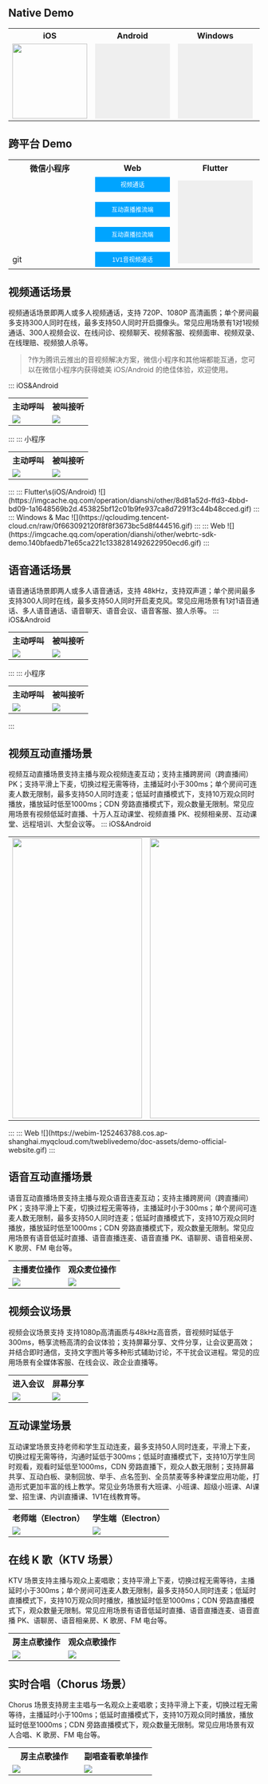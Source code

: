 <style>
.markdown-text-box table th,.markdown-text-box table td{text-align: center;}
.inbuttom{height: 30px;width: 150px;min-width: 24px;padding: 0 20px;background-color: #00a4ff;color: #fff;border: 1px solid #00a4ff;line-height: 30px;text-align: center;display: inline-block;cursor: pointer;outline: 0 none;box-sizing: border-box;text-decoration: none;font-size: 12px;vertical-align: middle;white-space: nowrap;}
</style>

## Native Demo
<table>
<tr>
<th>iOS</th><th>Android</th><th>Windows</th><th >Mac OS</th>
</tr>
<tr>
<td><img style="width:150px;" src="https://main.qcloudimg.com/raw/a1a6fd4a9bc3ad2b5fe60e31202c8fda.png" data-nonescope="true"></td>
<td><a onclick="window.open('https://dldir1.qq.com/hudongzhibo/liteav/TRTCDemo.apk');reportEvent({name: 'demo-click-native', ext1: 'android'});"><button style="width:150px;height: 150px;border:none;background-image:url(https://main.qcloudimg.com/raw/8a603ced0a61983018c794df842f7029.png);background-size: cover;">
</button></a></td>
<td><a onclick="window.open('https://liteav.sdk.qcloud.com/app/install/TXLiteAVSDK_Win_Demo.exe');reportEvent({name: 'demo-click-native', ext1: 'windows'});"><button style="width:150px;height: 150px;border:none;background-image:url(https://main.qcloudimg.com/raw/e80b8f4462e2904b31dcdcaabe71c484.png);background-size: cover;">
</button></a></td>
<td><a onclick="window.open('https://liteav.sdk.qcloud.com/app/install/TXLiteAVSDK_Mac_Demo.tar.bz2');reportEvent({name: 'demo-click-native', ext1: 'mac'});"><button style="width:150px;height: 150px;border:none;background-image:url(https://main.qcloudimg.com/raw/e80b8f4462e2904b31dcdcaabe71c484.png);background-size: cover;">
</button></a></td>
</tr>
</table>


## 跨平台 Demo
<table>
<tr>
<th>微信小程序</th><th>Web</th><th>Flutter </th><th>Electron</th>
</tr>
<tr>
</div></a></td>
<td><div style="width:150px;height: 150px;background-image:url(https://main.qcloudimg.com/raw/4cfc59a1b60c02fc975c8b3e23169fc7.png);background-size: cover;">
</div>git 
</td>
<td>
<input type="button" value="视频通话" class="inbuttom" onclick="window.open('https://web.sdk.qcloud.com/trtc/webrtc/demo/api-sample/basic-rtc.html');reportEvent({name: 'demo-click-web', ext1: 'api-example'});" /><br><br>
<input type="button" value="互动直播推流端" class="inbuttom" onclick="window.open('https://web.sdk.qcloud.com/component/tuiliveroom/tuipusher/pusher.html');reportEvent({name: 'demo-click-web', ext1: 'pusher'});" /><br><br>
<input type="button" value="互动直播拉流端" class="inbuttom" onclick="window.open('https://web.sdk.qcloud.com/component/tuiliveroom/tuiplayer/player.html');reportEvent({name: 'demo-click-web', ext1: 'player'});" /><br><br>
<input type="button" value="1V1音视频通话" class="inbuttom" onclick="window.open('https://web.sdk.qcloud.com/component/trtccalling/demo/web/latest/index.html');reportEvent({name: 'demo-click-web', ext1: 'calling'});" />
</td>
<td>
<a onclick="window.open('https://www.pgyer.com/TtEk');reportEvent({name: 'demo-click-flutter', ext1: 'ios'});" value="Flutter_ios_版">
	<button style="width:150px;height: 83px;border:none;background-image:url(https://main.qcloudimg.com/raw/a3b7ef0199988c33850eeeb186c8d26f.png);background-size: cover;">
</button>
</a>
<br>
<a onclick="window.open('https://comm.qq.com/im_demo_download/trtc_flutter_demo.apk');reportEvent({name: 'demo-click-flutter', ext1: 'android'});" value="Flutter_android_版"> 
	<button style="width:150px;height: 83px;border:none;background-image:url(https://main.qcloudimg.com/raw/f53741b9ad7567c475841e68cc65dbc3.png);background-size: cover;">
</button>
</a></td>
<td>
<input type="button" value="Windows 版" style="height: 30px;width: 150px;min-width: 24px;padding: 0 20px;background-color: #00a4ff;color: #fff;border: 1px solid #00a4ff;line-height: 30px;text-align: center;display: inline-block;cursor: pointer;outline: 0 none;box-sizing: border-box;text-decoration: none;font-size: 12px;vertical-align: middle;white-space: nowrap;"  onclick="window.open('https://web.sdk.qcloud.com/trtc/electron/download/solution/education-v2/TRTCEducationElectron-windows-latest.zip');reportEvent({name: 'demo-click-electron', ext1: 'windows'});" /><br><br>
<input type="button" value="MacOS 版" style="height: 30px;width: 150px;min-width: 24px;padding: 0 20px;background-color: #00a4ff;color: #fff;border: 1px solid #00a4ff;line-height: 30px;text-align: center;display: inline-block;cursor: pointer;outline: 0 none;box-sizing: border-box;text-decoration: none;font-size: 12px;vertical-align: middle;white-space: nowrap;" onclick="window.open('https://web.sdk.qcloud.com/trtc/electron/download/solution/education-v2/TRTCEducationElectron-mac-latest.zip');reportEvent({name: 'demo-click-electron', ext1: 'mac'});" /></td>
</tr>
</table>





## 视频通话场景
视频通话场景即两人或多人视频通话，支持 720P、1080P 高清画质；单个房间最多支持300人同时在线，最多支持50人同时开启摄像头。常见应用场景有1对1视频通话、300人视频会议、在线问诊、视频聊天、视频客服、视频面审、视频双录、在线理赔、视频狼人杀等。
>?作为腾讯云推出的音视频解决方案，微信小程序和其他端都能互通，您可以在微信小程序内获得媲美 iOS/Android 的绝佳体验，欢迎使用。

<dx-tabs>
::: iOS&Android
<table>
<tr>
   <th>主动呼叫</th>
   <th>被叫接听</th>
 </tr>
<tr>
<td><img src="https://liteav.sdk.qcloud.com/doc/res/trtc/picture/group-call.gif"/></td>
<td><img src="https://liteav.sdk.qcloud.com/doc/res/trtc/picture/group-recv.gif"/></td>
</tr>
</table>
:::
::: 小程序
<table>
<tr><th>主动呼叫</th><th>被叫接听</th> </tr>
<tr>
<td><img src="https://webim-1252463788.cos.ap-shanghai.myqcloud.com/trtc-calling-doc-assets/videocall.gif"/></td>
<td><img src="https://webim-1252463788.cos.ap-shanghai.myqcloud.com/trtc-calling-doc-assets/videoaccept.gif"/></td>
</tr>
</table>
:::
::: Flutter\s(iOS/Android)
![](https://imgcache.qq.com/operation/dianshi/other/8d81a52d-ffd3-4bbd-bd09-1a1648569b2d.453825bf12c01b9fe937ca8d7291f3c44b48cced.gif)
:::
::: Windows & Mac
![](https://qcloudimg.tencent-cloud.cn/raw/0f663092120f8f8f3673bc5d8f444516.gif)
:::
::: Web
![](https://imgcache.qq.com/operation/dianshi/other/webrtc-sdk-demo.140bfaedb71e65ca221c1338281492622950ecd6.gif)
:::
</dx-tabs>

## 语音通话场景
语音通话场景即两人或多人语音通话，支持 48kHz，支持双声道；单个房间最多支持300人同时在线，最多支持50人同时开启麦克风。常见应用场景有1对1语音通话、多人语音通话、语音聊天、语音会议、语音客服、狼人杀等。
<dx-tabs>
::: iOS&Android
<table>
<tr>
   <th>主动呼叫</th>
   <th>被叫接听</th>
 </tr>
<tr>
<td><img src="https://liteav.sdk.qcloud.com/doc/res/trtc/picture/call.gif"/></td>
<td><img src="https://liteav.sdk.qcloud.com/doc/res/trtc/picture/recv.gif"/></td>
</tr>
</table>
:::
::: 小程序
<table>
<tr><th>主动呼叫</th><th>被叫接听</th></tr>
<tr>
<td><img src="https://webim-1252463788.cos.ap-shanghai.myqcloud.com/trtc-calling-doc-assets/audiocall.gif"/></td>
<td><img src="https://webim-1252463788.cos.ap-shanghai.myqcloud.com/trtc-calling-doc-assets/audioaccept.gif"/></td>
</tr>
</table>
:::
</dx-tabs>

## 视频互动直播场景
视频互动直播场景支持主播与观众视频连麦互动；支持主播跨房间（跨直播间）PK；支持平滑上下麦，切换过程无需等待，主播延时小于300ms；单个房间可连麦人数无限制，最多支持50人同时连麦；低延时直播模式下，支持10万观众同时播放，播放延时低至1000ms；CDN 旁路直播模式下，观众数量无限制。常见应用场景有视频低延时直播、十万人互动课堂、视频直播 PK、视频相亲房、互动课堂、远程培训、大型会议等。
<dx-tabs>
::: iOS&Android
<table>
<tr>
<td><img width="260" height="561" src="https://liteav.sdk.qcloud.com/doc/res/trtc/picture/beauty.gif"/></td>
<td><img width="260" height="561" src="https://liteav.sdk.qcloud.com/doc/res/trtc/picture/join.gif"/></td>
<td><img width="260" height="561" src="https://liteav.sdk.qcloud.com/doc/res/trtc/picture/msg.gif"/></td>
<td><img width="260" height="561" src="https://liteav.sdk.qcloud.com/doc/res/trtc/picture/pk.gif"/></td>
</tr>
</table>
:::
::: Web
![](https://webim-1252463788.cos.ap-shanghai.myqcloud.com/tweblivedemo/doc-assets/demo-official-website.gif)
:::
</dx-tabs>

## 语音互动直播场景
语音互动直播场景支持主播与观众语音连麦互动；支持主播跨房间（跨直播间）PK；支持平滑上下麦，切换过程无需等待，主播延时小于300ms；单个房间可连麦人数无限制，最多支持50人同时连麦；低延时直播模式下，支持10万观众同时播放，播放延时低至1000ms；CDN 旁路直播模式下，观众数量无限制。常见应用场景有语音低延时直播、语音直播连麦、语音直播 PK、语聊房、语音相亲房、K 歌房、FM 电台等。
<table>
     <tr>
         <th>主播麦位操作</th>  
         <th>观众麦位操作</th>  
     </tr>
<tr>
<td><img src="https://liteav.sdk.qcloud.com/doc/res/trtc/picture/voiceroom_pick_seat.gif"/></td>
<td><img src="https://liteav.sdk.qcloud.com/doc/res/trtc/picture/voiceroom_enter_seat.gif"/></td>
</tr>
</table>


## 视频会议场景
视频会议场景支持 支持1080p高清画质与48kHz高音质，音视频时延低于300ms，畅享流畅高清的会议体验；支持屏幕分享、文件分享，让会议更高效；并结合即时通信，支持文字图片等多种形式辅助讨论，不干扰会议进程。常见的应用场景有全媒体客服、在线会议、政企业直播等。
<table>
     <tr>
         <th>进入会议</th>  
         <th>屏幕分享</th>  
     </tr>
<tr>
<td><img src="https://liteav.sdk.qcloud.com/doc/res/trtc/picture/enterroom.gif"/></td>
<td><img src="https://liteav.sdk.qcloud.com/doc/res/trtc/picture/enterroom.gif"/></td>
</tr>
</table>

## 互动课堂场景
互动课堂场景支持老师和学生互动连麦，最多支持50人同时连麦，平滑上下麦，切换过程无需等待，沟通时延低于300ms；低延时直播模式下，支持10万学生同时观看，观看时延低至1000ms，CDN 旁路直播下，观众人数无限制；支持屏幕共享、互动白板、录制回放、举手、点名签到、全员禁麦等多种课堂应用功能，打造形式更加丰富的线上教学。常见业务场景有大班课、小班课、超级小班课、AI课堂、招生课、内训直播课、1V1在线教育等。
<table>
     <tr>
         <th>老师端（Electron）</th>  
         <th>学生端（Electron）</th>  
     </tr>
<tr>
<td><img src="https://web.sdk.qcloud.com/trtc/electron/download/resources/education-v2/preview-teacher.gif"/></td>
<td><img src="https://web.sdk.qcloud.com/trtc/electron/download/resources/education-v2/preview-student.gif"/></td>
</tr>
</table>

## 在线 K 歌（KTV 场景）
KTV 场景支持主播与观众上麦唱歌；支持平滑上下麦，切换过程无需等待，主播延时小于300ms；单个房间可连麦人数无限制，最多支持50人同时连麦；低延时直播模式下，支持10万观众同时播放，播放延时低至1000ms；CDN 旁路直播模式下，观众数量无限制。常见应用场景有语音低延时直播、语音直播连麦、语音直播 PK、语聊房、语音相亲房、K 歌房、FM 电台等。
<table>
     <tr>
         <th>房主点歌操作</th>  
         <th>观众点歌操作</th>  
     </tr>
<tr>
<td><img src="https://liteav.sdk.qcloud.com/doc/res/trtc/picture/zh-cn/ktv_demo_experience_owner.gif"/></td>
<td><img src="https://liteav.sdk.qcloud.com/doc/res/trtc/picture/zh-cn/ktv_demo_experience_audience.gif"/></td>
</tr>
</table>

## 实时合唱（Chorus 场景）

Chorus 场景支持房主主唱与一名观众上麦唱歌；支持平滑上下麦，切换过程无需等待，主播延时小于100ms；低延时直播模式下，支持10万观众同时播放，播放延时低至1000ms；CDN 旁路直播模式下，观众数量无限制。常见应用场景有双人合唱、K 歌房、FM 电台等。

<table>
     <tr>
         <th style="text-align:center;width:50%">房主点歌操作</th>  
         <th style="text-align:center">副唱查看歌单操作</th>  
     </tr>
<tr>
<td><img src="https://liteav.sdk.qcloud.com/doc/res/trtc/picture/zh-cn/Chorus_Anchor.gif"/></td>
<td><img src="https://liteav.sdk.qcloud.com/doc/res/trtc/picture/zh-cn/Chorus_Chorus.gif"/></td>
</tr>
</table>

<script src="https://cdn-go.cn/aegis/aegis-sdk/latest/aegis.min.js"></script>
<script>
let aegis;
if(Aegis) {
    aegis = new Aegis({
        id: 'iHWefAYqlXjjlfAkpx',
        uin: document.cookie.replace(/(?:(?:^|.*;\s*)uin\s*\=\s*([^;]*).*$)|^.*$/, "$1")|| '',
        reportApiSpeed: false,
        reportAssetSpeed: false
    });
}
function reportEvent(options){ aegis && aegis.reportEvent(options); }
</script>
